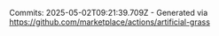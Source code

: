 Commits: 2025-05-02T09:21:39.709Z - Generated via https://github.com/marketplace/actions/artificial-grass
<br>
